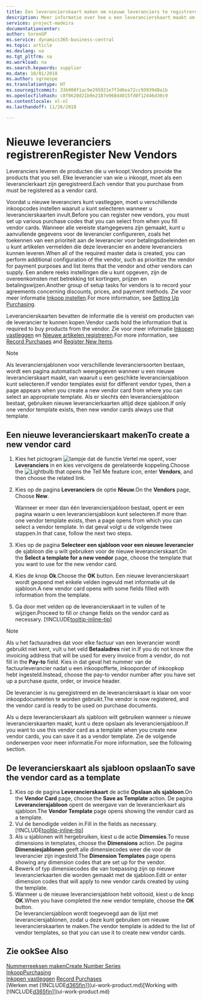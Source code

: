 ```yaml
---
title: Een leverancierskaart maken om nieuwe leveranciers te registreren | Microsoft Docs
description: Meer informatie over hoe u een leverancierskaart maakt om een nieuwe leverancier te registreren.
services: project-madeira
documentationcenter: 
author: SorenGP
ms.service: dynamics365-business-central
ms.topic: article
ms.devlang: na
ms.tgt_pltfrm: na
ms.workload: na
ms.search.keywords: supplier
ms.date: 10/01/2018
ms.author: sgroespe
ms.translationtype: HT
ms.sourcegitcommit: 33b900f1ac9e295921e7f3d6ea72cc93939d8a1b
ms.openlocfilehash: c8f8620d21b9e2187e968d4015fd0f12446d30c9
ms.contentlocale: nl-nl
ms.lasthandoff: 11/26/2018

---
```

# <a name="register-new-vendors"></a><span data-ttu-id="7d1df-103">Nieuwe leveranciers registreren</span><span class="sxs-lookup"><span data-stu-id="7d1df-103">Register New Vendors</span></span>
<span data-ttu-id="7d1df-104">Leveranciers leveren de producten die u verkoopt.</span><span class="sxs-lookup"><span data-stu-id="7d1df-104">Vendors provide the products that you sell.</span></span> <span data-ttu-id="7d1df-105">Elke leverancier van wie u inkoopt, moet als een leverancierkaart zijn geregistreerd.</span><span class="sxs-lookup"><span data-stu-id="7d1df-105">Each vendor that you purchase from must be registered as a vendor card.</span></span>

<span data-ttu-id="7d1df-106">Voordat u nieuwe leveranciers kunt vastleggen, moet u verschillende inkoopcodes instellen waaruit u kunt selecteren wanneer u leverancierskaarten invult.</span><span class="sxs-lookup"><span data-stu-id="7d1df-106">Before you can register new vendors, you must set up various purchase codes that you can select from when you fill vendor cards.</span></span> <span data-ttu-id="7d1df-107">Wanneer alle vereiste stamgegevens zijn gemaakt, kunt u aanvullende gegevens voor de leverancier configureren, zoals het toekennen van een prioriteit aan de leverancier voor betalingsdoeleinden en u kunt artikelen vermelden die deze leverancier en andere leveranciers kunnen leveren.</span><span class="sxs-lookup"><span data-stu-id="7d1df-107">When all of the required master data is created, you can perform additional configuration of the vendor, such as prioritize the vendor for payment purposes and list items that the vendor and other vendors can supply.</span></span> <span data-ttu-id="7d1df-108">Een andere reeks instellingen die u kunt opgeven, zijn de overeenkomsten met betrekking tot kortingen, prijzen en betalingswijzen.</span><span class="sxs-lookup"><span data-stu-id="7d1df-108">Another group of setup tasks for vendors is to record your agreements concerning discounts, prices, and payment methods.</span></span> <span data-ttu-id="7d1df-109">Zie voor meer informatie [Inkoop instellen](purchasing-setup-purchasing.md).</span><span class="sxs-lookup"><span data-stu-id="7d1df-109">For more information, see [Setting Up Purchasing](purchasing-setup-purchasing.md).</span></span>

<span data-ttu-id="7d1df-110">Leverancierskaarten bevatten de informatie die is vereist om producten van de leverancier te kunnen kopen.</span><span class="sxs-lookup"><span data-stu-id="7d1df-110">Vendor cards hold the information that is required to buy products from the vendor.</span></span> <span data-ttu-id="7d1df-111">Zie voor meer informatie [Inkopen vastleggen](purchasing-how-record-purchases.md) en [Nieuwe artikelen registreren](inventory-how-register-new-items.md).</span><span class="sxs-lookup"><span data-stu-id="7d1df-111">For more information, see [Record Purchases](purchasing-how-record-purchases.md) and [Register New Items](inventory-how-register-new-items.md).</span></span>

> [!NOTE]  
>   <span data-ttu-id="7d1df-112">Als leveranciersjablonen voor verschillende leveranciersoorten bestaan, wordt een pagina automatisch weergegeven wanneer u een nieuwe leverancierskaart maakt, van waaruit u een geschikte leveranciersjabloon kunt selecteren.</span><span class="sxs-lookup"><span data-stu-id="7d1df-112">If vendor templates exist for different vendor types, then a page appears when you create a new vendor card from where you can select an appropriate template.</span></span> <span data-ttu-id="7d1df-113">Als er slechts één leveranciersjabloon bestaat, gebruiken nieuwe leverancierkaarten altijd deze sjabloon.</span><span class="sxs-lookup"><span data-stu-id="7d1df-113">If only one vendor template exists, then new vendor cards always use that template.</span></span>

## <a name="to-create-a-new-vendor-card"></a><span data-ttu-id="7d1df-114">Een nieuwe leverancierskaart maken</span><span class="sxs-lookup"><span data-stu-id="7d1df-114">To create a new vendor card</span></span>
1. <span data-ttu-id="7d1df-115">Kies het pictogram ![lampje dat de functie Vertel me opent](media/ui-search/search_small.png "Vertel me wat u wilt doen"), voer **Leveranciers** in en kies vervolgens de gerelateerde koppeling.</span><span class="sxs-lookup"><span data-stu-id="7d1df-115">Choose the ![Lightbulb that opens the Tell Me feature](media/ui-search/search_small.png "Tell me what you want to do") icon, enter **Vendors**, and then choose the related link.</span></span>  
2. <span data-ttu-id="7d1df-116">Kies op de pagina **Leveranciers** de optie **Nieuw**.</span><span class="sxs-lookup"><span data-stu-id="7d1df-116">On the **Vendors** page, Choose **New**.</span></span>

    <span data-ttu-id="7d1df-117">Wanneer er meer dan één leveranciersjabloon bestaat, opent er een pagina waarin u een leveranciersjabloon kunt selecteren.</span><span class="sxs-lookup"><span data-stu-id="7d1df-117">If more than one vendor template exists, then a page opens from which you can select a vendor template.</span></span> <span data-ttu-id="7d1df-118">In dat geval volgt u de volgende twee stappen.</span><span class="sxs-lookup"><span data-stu-id="7d1df-118">In that case, follow the next two steps.</span></span>
3. <span data-ttu-id="7d1df-119">Kies op de pagina **Selecteer een sjabloon voor een nieuwe leverancier** de sjabloon die u wilt gebruiken voor de nieuwe leverancierskaart.</span><span class="sxs-lookup"><span data-stu-id="7d1df-119">On the **Select a template for a new vendor** page, choose the template that you want to use for the new vendor card.</span></span>
4. <span data-ttu-id="7d1df-120">Kies de knop **Ok**.</span><span class="sxs-lookup"><span data-stu-id="7d1df-120">Choose the **OK** button.</span></span> <span data-ttu-id="7d1df-121">Een nieuwe leverancierskaart wordt geopend met enkele velden ingevuld met informatie uit de sjabloon.</span><span class="sxs-lookup"><span data-stu-id="7d1df-121">A new vendor card opens with some fields filled with information from the template.</span></span>
5. <span data-ttu-id="7d1df-122">Ga door met velden op de leverancierskaart in te vullen of te wijzigen.</span><span class="sxs-lookup"><span data-stu-id="7d1df-122">Proceed to fill or change fields on the vendor card as necessary.</span></span> [!INCLUDE[tooltip-inline-tip](includes/tooltip-inline-tip_md.md)]

> [!NOTE]  
>   <span data-ttu-id="7d1df-123">Als u het factuuradres dat voor elke factuur van een leverancier wordt gebruikt niet kent, vult u het veld **Betaaladres** niet in.</span><span class="sxs-lookup"><span data-stu-id="7d1df-123">If you do not know the invoicing address that will be used for every invoice from a vendor, do not fill in the **Pay-to** field.</span></span> <span data-ttu-id="7d1df-124">Kies in dat geval het nummer van de factuurleverancier nadat u een inkoopofferte, inkooporder of inkoopkop hebt ingesteld.</span><span class="sxs-lookup"><span data-stu-id="7d1df-124">Instead, choose the pay-to vendor number after you have set up a purchase quote, order, or invoice header.</span></span>

<span data-ttu-id="7d1df-125">De leverancier is nu geregistreerd en de leverancierskaart is klaar om voor inkoopdocumenten te worden gebruikt.</span><span class="sxs-lookup"><span data-stu-id="7d1df-125">The vendor is now registered, and the vendor card is ready to be used on purchase documents.</span></span>

<span data-ttu-id="7d1df-126">Als u deze leverancierskaart als sjabloon wilt gebruiken wanneer u nieuwe leverancierskaarten maakt, kunt u deze opslaan als leveranciersjabloon.</span><span class="sxs-lookup"><span data-stu-id="7d1df-126">If you want to use this vendor card as a template when you create new vendor cards, you can save it as a vendor template.</span></span> <span data-ttu-id="7d1df-127">Zie de volgende onderwerpen voor meer informatie.</span><span class="sxs-lookup"><span data-stu-id="7d1df-127">For more information, see the following section.</span></span>

## <a name="to-save-the-vendor-card-as-a-template"></a><span data-ttu-id="7d1df-128">De leverancierskaart als sjabloon opslaan</span><span class="sxs-lookup"><span data-stu-id="7d1df-128">To save the vendor card as a template</span></span>
1. <span data-ttu-id="7d1df-129">Kies op de pagina **Leverancierskaart** de actie **Opslaan als sjabloon**.</span><span class="sxs-lookup"><span data-stu-id="7d1df-129">On the **Vendor Card** page, choose the **Save as Template** action.</span></span> <span data-ttu-id="7d1df-130">De pagina **Leveranciersjabloon** opent de weergave van de leverancierkaart als sjabloon.</span><span class="sxs-lookup"><span data-stu-id="7d1df-130">The **Vendor Template** page opens showing the vendor card as a template.</span></span>
2. <span data-ttu-id="7d1df-131">Vul de benodigde velden in.</span><span class="sxs-lookup"><span data-stu-id="7d1df-131">Fill in the fields as necessary.</span></span> [!INCLUDE[tooltip-inline-tip](includes/tooltip-inline-tip_md.md)]
3. <span data-ttu-id="7d1df-132">Als u sjablonen wilt hergebruiken, kiest u de actie **Dimensies**.</span><span class="sxs-lookup"><span data-stu-id="7d1df-132">To reuse dimensions in templates, choose the **Dimensions** action.</span></span> <span data-ttu-id="7d1df-133">De pagina **Dimensiesjablonen** geeft alle dimensiecodes weer die voor de leverancier zijn ingesteld.</span><span class="sxs-lookup"><span data-stu-id="7d1df-133">The **Dimension Templates** page opens showing any dimension codes that are set up for the vendor.</span></span>
4. <span data-ttu-id="7d1df-134">Bewerk of typ dimensiecodes die van toepassing zijn op nieuwe leverancierkaarten die worden gemaakt met de sjabloon.</span><span class="sxs-lookup"><span data-stu-id="7d1df-134">Edit or enter dimension codes that will apply to new vendor cards created by using the template.</span></span>
5. <span data-ttu-id="7d1df-135">Wanneer u de nieuwe leveranciersjabloon hebt voltooid, kiest u de knop **OK**.</span><span class="sxs-lookup"><span data-stu-id="7d1df-135">When you have completed the new vendor template, choose the **OK** button.</span></span>  
   <span data-ttu-id="7d1df-136">De leveranciersjabloon wordt toegevoegd aan de lijst met leveranciersjablonen, zodat u deze kunt gebruiken om nieuwe leverancierskaarten te maken.</span><span class="sxs-lookup"><span data-stu-id="7d1df-136">The vendor template is added to the list of vendor templates, so that you can use it to create new vendor cards.</span></span>

## <a name="see-also"></a><span data-ttu-id="7d1df-137">Zie ook</span><span class="sxs-lookup"><span data-stu-id="7d1df-137">See Also</span></span>
[<span data-ttu-id="7d1df-138">Nummerreeksen maken</span><span class="sxs-lookup"><span data-stu-id="7d1df-138">Create Number Series</span></span>](ui-create-number-series.md)  
[<span data-ttu-id="7d1df-139">Inkoop</span><span class="sxs-lookup"><span data-stu-id="7d1df-139">Purchasing</span></span>](purchasing-manage-purchasing.md)  
<span data-ttu-id="7d1df-140">[Inkopen vastleggen](purchasing-how-record-purchases.md) </span><span class="sxs-lookup"><span data-stu-id="7d1df-140">[Record Purchases](purchasing-how-record-purchases.md) </span></span>  
<span data-ttu-id="7d1df-141">[Werken met [!INCLUDE[d365fin](includes/d365fin_md.md)]](ui-work-product.md)</span><span class="sxs-lookup"><span data-stu-id="7d1df-141">[Working with [!INCLUDE[d365fin](includes/d365fin_md.md)]](ui-work-product.md)</span></span>  


